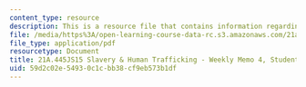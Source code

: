 ```yaml
---
content_type: resource
description: This is a resource file that contains information regarding memo 4a.
file: /media/https%3A/open-learning-course-data-rc.s3.amazonaws.com/21a-445j-slavery-and-human-trafficking-in-the-21st-century-spring-2015/59d2c02e54930c1cbb38cf9eb573b1df_MIT21A_445JS15_Memo4a.pdf
file_type: application/pdf
resourcetype: Document
title: 21A.445JS15 Slavery & Human Trafficking - Weekly Memo 4, Student 3
uid: 59d2c02e-5493-0c1c-bb38-cf9eb573b1df
---
```

